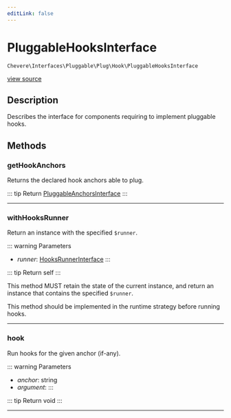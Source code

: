 ```yaml
---
editLink: false
---
```


# PluggableHooksInterface

`Chevere\Interfaces\Pluggable\Plug\Hook\PluggableHooksInterface`

[view source](https://github.com/chevere/chevere/blob/main/src/Chevere/Interfaces/Pluggable/Plug/Hook/PluggableHooksInterface.php)

## Description

Describes the interface for components requiring to implement pluggable hooks.

## Methods

### getHookAnchors

Returns the declared hook anchors able to plug.

::: tip Return
[PluggableAnchorsInterface](../../PluggableAnchorsInterface.md)
:::

---

### withHooksRunner

Return an instance with the specified `$runner`.

::: warning Parameters
- *runner*: [HooksRunnerInterface](./HooksRunnerInterface.md)
:::

::: tip Return
self
:::

This method MUST retain the state of the current instance, and return
an instance that contains the specified `$runner`.

This method should be implemented in the runtime strategy before running hooks.

---

### hook

Run hooks for the given anchor (if-any).

::: warning Parameters
- *anchor*: string
- *argument*: 
:::

::: tip Return
void
:::

---
